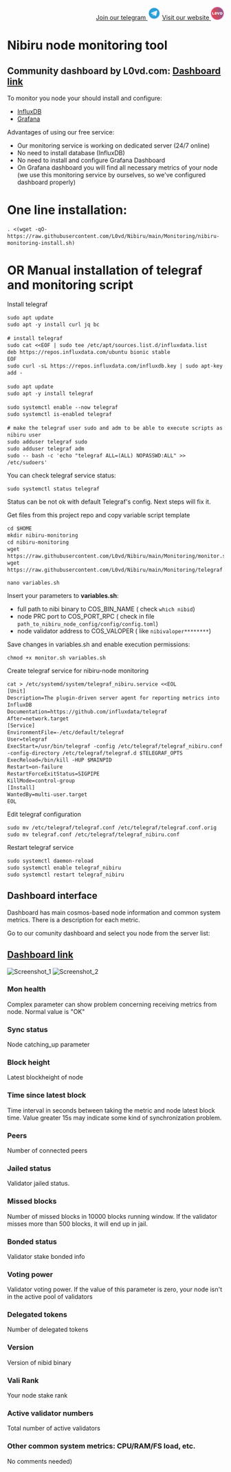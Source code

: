 <p style="font-size:14px" align="right">
<a href="https://t.me/L0vd_staking" target="_blank">Join our telegram <img src="https://raw.githubusercontent.com/L0vd/screenshots/main/Telegram_logo.png" width="30"/></a>
<a href="https://l0vd.com/" target="_blank">Visit our website <img src="https://raw.githubusercontent.com/L0vd/screenshots/main/L0vd.png" width="30"/></a>
</p>

# Nibiru node monitoring tool
## Community dashboard by L0vd.com: [Dashboard link](http://95.216.2.219:3000/d/Nibiru/nibiru-monitoring-by-l0vd?orgId=1&refresh=30s)

To monitor you node your should install and configure:
* [InfluxDB](https://www.influxdata.com/products/influxdb/)
* [Grafana](https://grafana.com/)

Advantages  of using our free service:
* Our monitoring service is working on dedicated server (24/7 online)
* No need to install database  (InfluxDB)
* No need to install and configure  Grafana Dashboard
* On Grafana dashboard you will find all necessary metrics of your node (we use this monitoring service by ourselves, so we've configured dashboard properly)

# One line installation:
```
. <(wget -qO- https://raw.githubusercontent.com/L0vd/Nibiru/main/Monitoring/nibiru-monitoring-install.sh)
```

# OR Manual installation of telegraf and monitoring script

Install telegraf
```
sudo apt update
sudo apt -y install curl jq bc

# install telegraf
sudo cat <<EOF | sudo tee /etc/apt/sources.list.d/influxdata.list
deb https://repos.influxdata.com/ubuntu bionic stable
EOF
sudo curl -sL https://repos.influxdata.com/influxdb.key | sudo apt-key add -

sudo apt update
sudo apt -y install telegraf

sudo systemctl enable --now telegraf
sudo systemctl is-enabled telegraf

# make the telegraf user sudo and adm to be able to execute scripts as nibiru user
sudo adduser telegraf sudo
sudo adduser telegraf adm
sudo -- bash -c 'echo "telegraf ALL=(ALL) NOPASSWD:ALL" >> /etc/sudoers'
```
You can check telegraf service status:
```
sudo systemctl status telegraf
```
Status can be not ok with default Telegraf's config. Next steps will fix it.

Get files from this project repo and copy variable script template
```
cd $HOME
mkdir nibiru-monitoring
cd nibiru-monitoring
wget https://raw.githubusercontent.com/L0vd/Nibiru/main/Monitoring/monitor.sh
wget https://raw.githubusercontent.com/L0vd/Nibiru/main/Monitoring/telegraf.conf
```
```
nano variables.sh
```

Insert your parameters to **variables.sh**:
* full path to nibi binary to COS_BIN_NAME ( check ```which nibid```)
* node PRC port to COS_PORT_RPC ( check in file ```path_to_nibiru_node_config/config/config.toml```)
* node validator address to COS_VALOPER ( like ```nibivaloper********```)

Save changes in variables.sh and enable execution permissions:

```
chmod +x monitor.sh variables.sh
```

Create telegraf service for nibiru-node monitoring
```
cat > /etc/systemd/system/telegraf_nibiru.service <<EOL
[Unit]
Description=The plugin-driven server agent for reporting metrics into InfluxDB
Documentation=https://github.com/influxdata/telegraf
After=network.target
[Service]
EnvironmentFile=-/etc/default/telegraf
User=telegraf
ExecStart=/usr/bin/telegraf -config /etc/telegraf/telegraf_nibiru.conf -config-directory /etc/telegraf/telegraf.d $TELEGRAF_OPTS
ExecReload=/bin/kill -HUP $MAINPID
Restart=on-failure
RestartForceExitStatus=SIGPIPE
KillMode=control-group
[Install]
WantedBy=multi-user.target
EOL
```

Edit telegraf configuration
```
sudo mv /etc/telegraf/telegraf.conf /etc/telegraf/telegraf.conf.orig
sudo mv telegraf.conf /etc/telegraf/telegraf_nibiru.conf
```
Restart telegraf service

```
sudo systemctl daemon-reload
sudo systemctl enable telegraf_nibiru
sudo systemctl restart telegraf_nibiru
```

## Dashboard interface 

Dashboard has main cosmos-based node information and common system metrics. There is a description for each metric.

Go to our comunity dashboard and select you node from the server list: 
## [Dashboard link](http://monitoring.l0vd.com/d/Nibiru/nibiru-monitoring-by-l0vd?orgId=1&refresh=30s)


![Screenshot_1](https://user-images.githubusercontent.com/43213686/169405751-8ff53124-e128-4078-8d68-229a18ea4e25.png)
![Screenshot_2](https://user-images.githubusercontent.com/43213686/169405777-eb9965a5-9fe8-4ecf-944b-4482c41c019b.png)



### Mon health
Complex parameter can show problem concerning receiving metrics from node. Normal value is "OK"

### Sync status
Node catching_up parameter

### Block height
Latest blockheight of node 

### Time since latest block
Time interval in seconds between taking the metric and node latest block time. Value greater 15s may indicate some kind of synchronization problem.

### Peers
Number of connected peers 

### Jailed status
Validator jailed status. 

### Missed blocks
Number of missed blocks in 10000 blocks running window. If the validator misses more than 500 blocks, it will end up in jail.

### Bonded status
Validator stake bonded info

### Voting power
Validator voting power. If the value of this parameter is zero, your node isn't in the active pool of validators 

### Delegated tokens
Number of delegated tokens

### Version
Version of nibid binary

### Vali Rank
Your node stake rank 

### Active validator numbers
Total number of active validators

### Other common system metrics: CPU/RAM/FS load, etc.
No comments needed)
